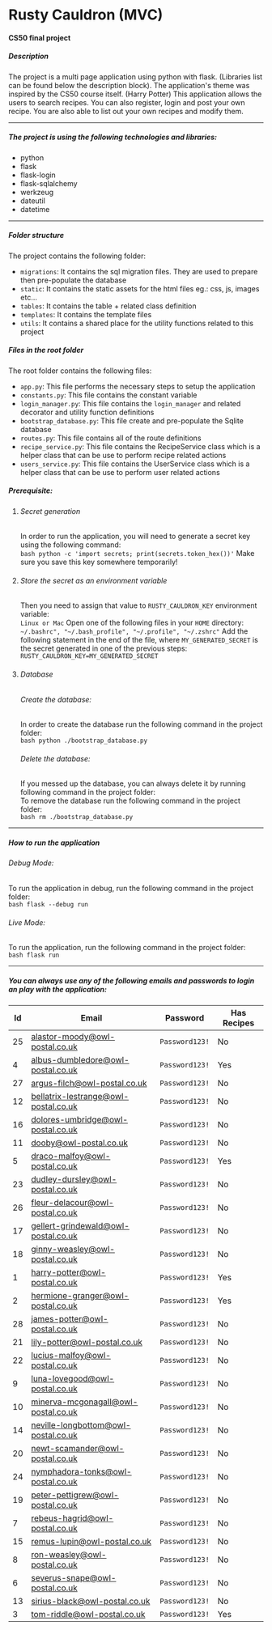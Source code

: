 # Rusty Cauldron (MVC)

#### CS50 final project

##### Description

The project is a multi page application using python with flask. (Libraries list can be found below the description block). The application's theme was inspired by the CS50 course itself. (Harry Potter) This application allows the users to search recipes. You can also register, login and post your own recipe. You are also able to list out your own recipes and modify them.

---

##### The project is using the following technologies and libraries:

- python
- flask
- flask-login
- flask-sqlalchemy
- werkzeug
- dateutil
- datetime

---

##### Folder structure

The project contains the following folder:

- `migrations`: It contains the sql migration files. They are used to prepare then pre-populate the database
- `static`: It contains the static assets for the html files eg.: css, js, images etc...
- `tables`: It contains the table + related class definition
- `templates`: It contains the template files
- `utils`: It contains a shared place for the utility functions related to this project

##### Files in the root folder

The root folder contains the following files:

- `app.py`: This file performs the necessary steps to setup the application
- `constants.py`: This file contains the constant variable
- `login_manager.py`: This file contains the `login_manager` and related decorator and utility function definitions
- `bootstrap_database.py`: This file create and pre-populate the Sqlite database
- `routes.py`: This file contains all of the route definitions
- `recipe_service.py`: This file contains the RecipeService class which is a helper class that can be use to perform recipe related actions
- `users_service.py`: This file contains the UserService class which is a helper class that can be use to perform user related actions

##### Prerequisite:

1. ###### Secret generation

   In order to run the application, you will need to generate a secret key using the following command:\
   `bash python -c 'import secrets; print(secrets.token_hex())'`
   Make sure you save this key somewhere temporarily!

2. ###### Store the secret as an environment variable

   Then you need to assign that value to `RUSTY_CAULDRON_KEY` environment variable:\
   `Linux or Mac`
   Open one of the following files in your `HOME` directory:\
   `~/.bashrc", "~/.bash_profile", "~/.profile", "~/.zshrc"`
   Add the following statement in the end of the file, where `MY_GENERATED_SECRET` is the secret generated in one of the previous steps:\
   `RUSTY_CAULDRON_KEY=MY_GENERATED_SECRET`

3. ###### Database
   ###### Create the database:
   In order to create the database run the following command in the project folder:\
   `bash python ./bootstrap_database.py`
   ###### Delete the database:
   If you messed up the database, you can always delete it by running following command in the project folder:\
   To remove the database run the following command in the project folder:\
   `bash rm ./bootstrap_database.py`

---

##### How to run the application

###### Debug Mode:

To run the application in debug, run the following command in the project folder:\
`bash flask --debug run`

###### Live Mode:

To run the application, run the following command in the project folder:\
`bash flask run`

---

##### You can always use any of the following emails and passwords to login an play with the application:

| Id  | Email                                | Password       | Has Recipes |
| --- | ------------------------------------ | -------------- | ----------- |
| 25  | alastor-moody@owl-postal.co.uk       | `Password123!` | No          |
| 4   | albus-dumbledore@owl-postal.co.uk    | `Password123!` | Yes         |
| 27  | argus-filch@owl-postal.co.uk         | `Password123!` | No          |
| 12  | bellatrix-lestrange@owl-postal.co.uk | `Password123!` | No          |
| 16  | dolores-umbridge@owl-postal.co.uk    | `Password123!` | No          |
| 11  | dooby@owl-postal.co.uk               | `Password123!` | No          |
| 5   | draco-malfoy@owl-postal.co.uk        | `Password123!` | Yes         |
| 23  | dudley-dursley@owl-postal.co.uk      | `Password123!` | No          |
| 26  | fleur-delacour@owl-postal.co.uk      | `Password123!` | No          |
| 17  | gellert-grindewald@owl-postal.co.uk  | `Password123!` | No          |
| 18  | ginny-weasley@owl-postal.co.uk       | `Password123!` | No          |
| 1   | harry-potter@owl-postal.co.uk        | `Password123!` | Yes         |
| 2   | hermione-granger@owl-postal.co.uk    | `Password123!` | Yes         |
| 28  | james-potter@owl-postal.co.uk        | `Password123!` | No          |
| 21  | lily-potter@owl-postal.co.uk         | `Password123!` | No          |
| 22  | lucius-malfoy@owl-postal.co.uk       | `Password123!` | No          |
| 9   | luna-lovegood@owl-postal.co.uk       | `Password123!` | No          |
| 10  | minerva-mcgonagall@owl-postal.co.uk  | `Password123!` | No          |
| 14  | neville-longbottom@owl-postal.co.uk  | `Password123!` | No          |
| 20  | newt-scamander@owl-postal.co.uk      | `Password123!` | No          |
| 24  | nymphadora-tonks@owl-postal.co.uk    | `Password123!` | No          |
| 19  | peter-pettigrew@owl-postal.co.uk     | `Password123!` | No          |
| 7   | rebeus-hagrid@owl-postal.co.uk       | `Password123!` | No          |
| 15  | remus-lupin@owl-postal.co.uk         | `Password123!` | No          |
| 8   | ron-weasley@owl-postal.co.uk         | `Password123!` | No          |
| 6   | severus-snape@owl-postal.co.uk       | `Password123!` | No          |
| 13  | sirius-black@owl-postal.co.uk        | `Password123!` | No          |
| 3   | tom-riddle@owl-postal.co.uk          | `Password123!` | Yes         |

